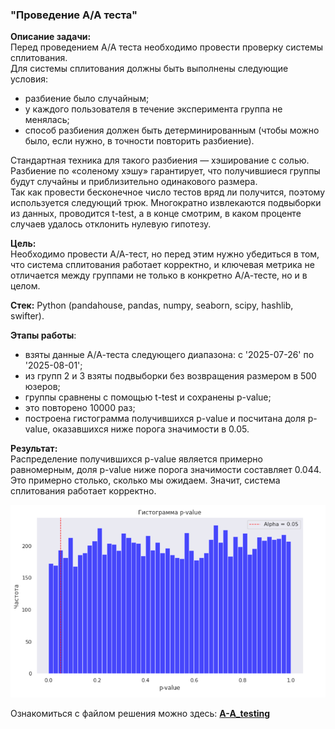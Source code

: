 ### "Проведение А/А теста"

**Описание задачи:**  
Перед проведением А/А теста необходимо провести проверку системы сплитования.  
Для системы сплитования должны быть выполнены следующие условия:  
- разбиение было случайным;
- у каждого пользователя в течение эксперимента группа не менялась;
- способ разбиения должен быть детерминированным (чтобы можно было, если нужно, в точности повторить разбиение).  

Стандартная техника для такого разбиения — хэширование с солью. Разбиение по «соленому хэшу» гарантирует, что получившиеся группы будут случайны и приблизительно одинакового размера.    
Так как провести бесконечное число тестов вряд ли получится, поэтому используется следующий трюк. Многократно извлекаются подвыборки из данных, проводится t-test, а в конце смотрим, в каком проценте случаев удалось отклонить нулевую гипотезу.

**Цель:**  
Необходимо провести А/А-тест, но перед этим нужно убедиться в том, что система сплитования работает корректно, и ключевая метрика не отличается между группами не только в конкретно А/А-тесте, но и в целом.

**Стек:**
Python (pandahouse, pandas, numpy, seaborn, scipy, hashlib, swifter).

**Этапы работы**:  
- взяты данные А/А-теста следующего диапазона: с '2025-07-26' по '2025-08-01';  
- из групп 2 и 3 взяты подвыборки без возвращения размером в 500 юзеров;  
- группы сравнены с помощью t-test и сохранены p-value;  
- это повторено 10000 раз;  
- построена гистограмма получившихся p-value и посчитана доля p-value, оказавшихся ниже порога значимости в 0.05.

**Результат:**  
Распределение получившихся p-value является примерно равномерным, доля p-value ниже порога значимости составляет 0.044. Это примерно столько, сколько мы ожидаем. Значит, система сплитования работает корректно.  

![скриншот](Screenshot.png)

Ознакомиться с файлом решения можно здесь: **[A-A_testing](A-A_testing.ipynb)**

